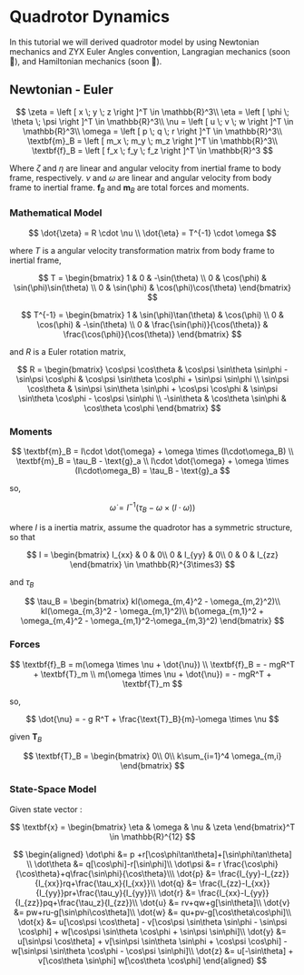# **Quadrotor Dynamics**

In this tutorial we will derived quadrotor model by using Newtonian mechanics and ZYX Euler Angles convention, Langragian mechanics (soon 🙂), and Hamiltonian mechanics (soon 🙂).

## **Newtonian - Euler**
$$
\zeta = \left [ x \; y \; z \right ]^T \in \mathbb{R}^3\\
\eta = \left [ \phi \; \theta \; \psi \right ]^T \in \mathbb{R}^3\\
\nu = \left [ u \; v \; w \right ]^T \in \mathbb{R}^3\\
\omega = \left [ p \; q \; r \right ]^T \in \mathbb{R}^3\\
\textbf{m}_B = \left [ m_x \; m_y \; m_z \right ]^T \in \mathbb{R}^3\\
\textbf{f}_B = \left [ f_x \; f_y \; f_z \right ]^T \in \mathbb{R}^3
$$

Where $\zeta$ and $\eta$ are linear and angular velocity from inertial frame to body frame, respectively. $\nu$ and $\omega$ are linear and angular velocity from body frame to inertial frame. $\textbf{f}_B$ and $\textbf{m}_B$ are total forces and moments.

### **Mathematical Model**

$$
\dot{\zeta} = R \cdot \nu \\
\dot{\eta} = T^{-1} \cdot \omega   
$$

where $T$ is a angular velocity transformation matrix from body frame to inertial frame,

$$
T = \begin{bmatrix}
1 & 0 & -\sin(\theta) \\
0 & \cos(\phi) & \sin(\phi)\sin(\theta) \\
0 & \sin(\phi) & \cos(\phi)\cos(\theta)
\end{bmatrix}
$$

$$
T^{-1} = \begin{bmatrix}
1 & \sin(\phi)\tan(\theta) & \cos(\phi) \\
0 & \cos(\phi) & -\sin(\theta) \\
0 & \frac{\sin(\phi)}{\cos(\theta)} & \frac{\cos(\phi)}{\cos(\theta)}
\end{bmatrix}
$$

 and $R$ is a Euler rotation matrix,

$$
R = \begin{bmatrix}
\cos\psi \cos\theta & \cos\psi \sin\theta \sin\phi - \sin\psi \cos\phi & \cos\psi \sin\theta \cos\phi + \sin\psi \sin\phi \\
\sin\psi \cos\theta & \sin\psi \sin\theta \sin\phi + \cos\psi \cos\phi & \sin\psi \sin\theta \cos\phi - \cos\psi \sin\phi \\
-\sin\theta & \cos\theta \sin\phi & \cos\theta \cos\phi
\end{bmatrix}
$$

### **Moments**

$$
\textbf{m}_B = I\cdot \dot{\omega} + \omega \times (I\cdot\omega_B) \\
\textbf{m}_B = \tau_B - \text{g}_a \\
I\cdot \dot{\omega} + \omega \times (I\cdot\omega_B) = \tau_B - \text{g}_a 
$$

so,

$$
\dot{\omega} =  I^{-1}(\tau_B - \omega \times (I \cdot \omega))
$$

where $I$ is a  inertia matrix, assume the quadrotor has a symmetric structure, so that 

$$
I = \begin{bmatrix}
I_{xx} & 0 & 0\\
0 & I_{yy} & 0\\
0 & 0 & I_{zz}
\end{bmatrix} \in \mathbb{R}^{3\times3}
$$

and $\tau_B$

$$
\tau_B = \begin{bmatrix} 
kl(\omega_{m,4}^2 - \omega_{m,2}^2)\\
kl(\omega_{m,3}^2 - \omega_{m,1}^2)\\
b(\omega_{m,1}^2 + \omega_{m,4}^2 - \omega_{m,1}^2-\omega_{m,3}^2)
\end{bmatrix}
$$

### **Forces**

$$
\textbf{f}_B = m(\omega \times \nu + \dot{\nu}) \\
\textbf{f}_B = - mgR^T + \textbf{T}_m \\
m(\omega \times \nu + \dot{\nu}) = - mgR^T + \textbf{T}_m
$$

so, 

$$
\dot{\nu} = - g R^T + \frac{\text{T}_B}{m}-\omega \times \nu
$$

given $\textbf{T}_B$

$$
\textbf{T}_B = \begin{bmatrix}
0\\
0\\
k\sum_{i=1}^4 \omega_{m,i}
\end{bmatrix}
$$

### **State-Space Model**

Given state vector :

$$
\textbf{x} = \begin{bmatrix}
\eta & \omega & \nu & \zeta
\end{bmatrix}^T \in \mathbb{R}^{12}
$$

$$
\begin{aligned}
\dot\phi  &=  p +r[\cos\phi\tan\theta]+[\sin\phi\tan\theta] \\
\dot\theta  &= q[\cos\phi]-r[\sin\phi]\\
\dot\psi &= r \frac{\cos\phi}{\cos\theta}+q\frac{\sin\phi}{\cos\theta}\\\
\dot{p} &= \frac{I_{yy}-I_{zz}}{I_{xx}}rq+\frac{\tau_x}{I_{xx}}\\
\dot{q} &= \frac{I_{zz}-I_{xx}}{I_{yy}}pr+\frac{\tau_y}{I_{yy}}\\
\dot{r} &= \frac{I_{xx}-I_{yy}}{I_{zz}}pq+\frac{\tau_z}{I_{zz}}\\
\dot{u} &= rv+qw+g[\sin\theta]\\
\dot{v} &= pw+ru-g[\sin\phi\cos\theta]\\
\dot{w} &= qu+pv-g[\cos\theta\cos\phi]\\
\dot{x} &= u[\cos\psi \cos\theta] - v[\cos\psi \sin\theta \sin\phi - \sin\psi \cos\phi] + w[\cos\psi \sin\theta \cos\phi + \sin\psi \sin\phi]\\
\dot{y} &= u[\sin\psi \cos\theta] + v[\sin\psi \sin\theta \sin\phi + \cos\psi \cos\phi] - w[\sin\psi \sin\theta \cos\phi - \cos\psi \sin\phi]\\
\dot{z} &= u[-\sin\theta] + v[\cos\theta \sin\phi]  w[\cos\theta \cos\phi]
\end{aligned}
$$